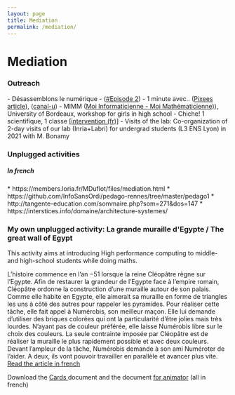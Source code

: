 ```yaml
---
layout: page
title: Mediation
permalink: /mediation/
---
```


# Mediation


 <div class="panel panel-info" markdown="1">
   <div class="panel-heading">
     <h3 class="panel-title">Outreach</h3>
   </div>
   <div class="panel-body">
 <td markdown="1">
 - Désassemblons le numérique -  (<a href="https://www.inria.fr/fr/desassemblons-le-numerique-episode2?pk_campaign=hebdo_bso_fr-hebdo_24/06/2022&pk_source=146535&pk_medium=newsletter&pk_content=https://www.inria.fr/fr/desassemblons-le-numerique-episode2" target="_blank">#Episode 2</a>)
 - 1 minute avec.. (<a href="https://pixees.fr/une-minute-avec-emmanuelle-saillard/" target="_blank">Pixees article</a>), (<a href="https://www.canal-u.tv/chaines/inria/une-minute-avec" target="_blank">canal-u</a>)
 - MIMM (<a href="https://math-interactions.u-bordeaux.fr/Espace-projets/Moi-Informaticienne-Moi-Mathematicienne" target="_blank">Moi Informaticienne - Moi Mathématicienne)</a>), University of Bordeaux, workshop for girls in high school 
- Chiche! 1 scientifique, 1 classe <a href="https://www.francebleu.fr/infos/societe/gironde-des-chercheurs-dans-les-lycees-pour-casser-les-cliches-sur-les-metiers-scientifiques-1601646438" target="_blank">[intervention (fr)]</a>
 - Visits of the lab: Co-organization of 2-day visits of our lab (Inria+Labri) for undergrad students (L3 ENS Lyon) in 2021 with M. Bonamy
 </td>
   </div>
 </div>




### Unplugged activities 
 
<h5>In french</h5>
<td markdown="1">
* https://members.loria.fr/MDuflot/files/mediation.html
* https://github.com/InfoSansOrdi/pedago-rennes/tree/master/pedago1
* http://tangente-education.com/sommaire.php?som=271&dos=147
* https://interstices.info/domaine/architecture-systemes/


### My own unplugged activity:  La grande muraille d'Egypte / The great wall of Egypt


This activity aims at introducing High performance computing to middle- and high-school students while doing maths.


L’histoire commence en l’an −51 lorsque la reine Cléopâtre règne sur l’Egypte. Afin de restaurer la grandeur de l’Egypte face à l’empire romain, Cléopâtre ordonne la construction d’une muraille autour de son palais. Comme elle habite en Egypte, elle aimerait sa muraille en forme de triangles les uns à côté des autres pour rappeler les pyramides.
Pour réaliser cette tâche, elle fait appel à Numérobis, son meilleur maçon. Elle lui demande d’utiliser des briques colorées qui ont la particularité d’être jolies mais très lourdes. N’ayant pas de couleur préférée, elle laisse Numérobis libre sur le choix des couleurs. La seule contrainte imposée par Cléopâtre est de réaliser la muraille le plus rapidement possible et avec deux couleurs.
Devant l’ampleur de la tâche, Numérobis demande à son ami Numéroter de l’aider. A deux, ils vont pouvoir travailler en parallèle et avancer plus vite.
<a href="https://pixees.fr/une-histoire-de-macons-et-de-parallelisme/" target="_blank"> Read the article in french </a>

Download the <a href="{{site.baseurl}}/resources/Cartes.pdf" target="_blank">Cards </a> document and the document <a href="{{site.baseurl}}/resources/MurailleDEgypte.pdf" target="_blank">for animator</a> (all in french)  
